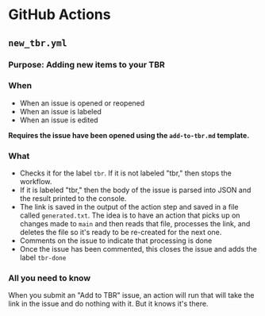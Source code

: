 # GitHub Actions 

## `new_tbr.yml`

### Purpose: Adding new items to your TBR

### When 

- When an issue is opened or reopened 
- When an issue is labeled 
- When an issue is edited  

**Requires the issue have been opened using the `add-to-tbr.md` template.**

### What 

- Checks it for the label `tbr`. If it is not labeled "tbr," then stops the workflow. 
- If it is labeled "tbr," then the body of the issue is parsed into JSON and the result printed to the console. 
- The link is saved in the output of the action step and saved in a file called `generated.txt`. The idea is to have an action that picks up on changes made to `main` and then reads that file, processes the link, and deletes the file so it's ready to be re-created for the next one. 
- Comments on the issue to indicate that processing is done
- Once the issue has been commented, this closes the issue and adds the label `tbr-done`

### All you need to know

When you submit an "Add to TBR" issue, an action will run that will take the link in the issue and do nothing with it. But it knows it's there. 
